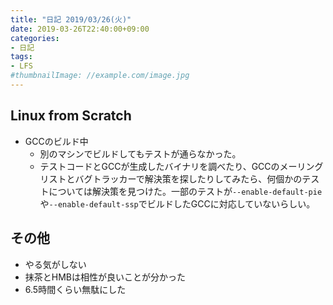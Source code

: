 ```yaml
---
title: "日記 2019/03/26(火)"
date: 2019-03-26T22:40:00+09:00
categories:
- 日記
tags:
- LFS
#thumbnailImage: //example.com/image.jpg
---
```


## Linux from Scratch
- GCCのビルド中
  - 別のマシンでビルドしてもテストが通らなかった。
  - テストコードとGCCが生成したバイナリを調べたり、GCCのメーリングリストとバグトラッカーで解決策を探したりしてみたら、何個かのテストについては解決策を見つけた。一部のテストが`--enable-default-pie`や`--enable-default-ssp`でビルドしたGCCに対応していないらしい。

## その他
<!--more-->

- やる気がしない
- 抹茶とHMBは相性が良いことが分かった
- 6.5時間くらい無駄にした
